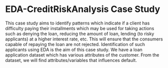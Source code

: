 # EDA-CreditRiskAnalysis Case Study
This case study aims to identify patterns which indicate if a client has difficulty paying their installments which may be used for taking actions such as denying the loan, reducing the amount of loan, lending (to risky applicants) at a higher interest rate, etc. This will ensure that the consumers capable of repaying the loan are not rejected. 
Identification of such applicants using EDA is the aim of this case study.
We have a loan application dataset which has various attributes of the customer. From the dataset, we will find attributes/variables that influences default.
 

